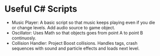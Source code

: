 # Useful C# Scripts

- Music Player: A basic script so that music keeps playing even if you die or change levels. Add audio source to game object.
- Oscillator: Uses Math so that objects goes from point A to point B continuosly.
- Collision Handler: Project Boost collisions. Handles tags, crash sequences with sound and particle effects and loads next level.
